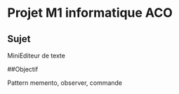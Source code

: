 # Projet M1 informatique ACO

## Sujet

MiniEditeur de texte

##Objectif

Pattern memento, observer, commande
